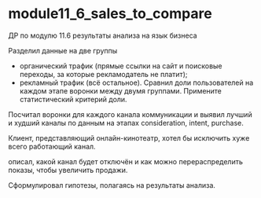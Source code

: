 # module11_6_sales_to_compare
ДР по модулю 11.6 результаты анализа на язык бизнеса

Разделил данные на две группы
- органический трафик (прямые ссылки на сайт и поисковые переходы, за которые рекламодатель не платит);
- рекламный трафик (всё остальное).
Сравнил доли пользователей на каждом этапе воронки между двумя группами. Примените статистический критерий доли.

Посчитал воронки для каждого канала коммуникации и выявил лучший и худший каналы по данным на этапах consideration, intent, purchase.

Клиент, представляющий онлайн-кинотеатр, хотел бы исключить хуже всего работающий канал. 

описал, какой канал будет отключён и как можно перераспределить показы, чтобы увеличить продажи. 

Сформулировал гипотезы, полагаясь на результаты анализа.

